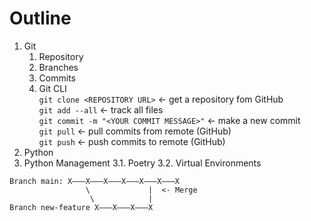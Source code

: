 # Outline

1. Git
    1. Repository
    2. Branches
    3. Commits
    4. Git CLI  
        `git clone <REPOSITORY URL>` <- get a repository fom GitHub  
        `git add --all` <- track all files  
        `git commit -m "<YOUR COMMIT MESSAGE>"` <- make a new commit  
        `git pull` <- pull commits from remote (GitHub)  
        `git push` <- push commits to remote (GitHub)  
2. Python
3. Python Management
    3.1. Poetry
    3.2. Virtual Environments

```
Branch main: X–––X–––X–––X–––X–––X–––X
                 \             |  <- Merge
                  \            |
Branch new-feature X–––X–––X–––X
```
